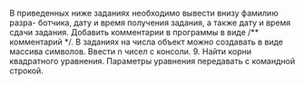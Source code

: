 В приведенных ниже заданиях необходимо вывести внизу фамилию разра-
ботчика, дату и время получения задания, а также дату и время сдачи задания.
Добавить комментарии в программы в виде /** комментарий */. В заданиях на
числа объект можно создавать в виде массива символов.
Ввести n чисел с консоли.
9. Найти корни квадратного уравнения. Параметры уравнения передавать
с командной строкой.